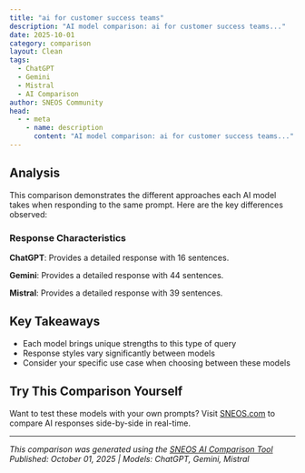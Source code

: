 ```yaml
---
title: "ai for customer success teams"
description: "AI model comparison: ai for customer success teams..."
date: 2025-10-01
category: comparison
layout: Clean
tags:
  - ChatGPT
  - Gemini
  - Mistral
  - AI Comparison
author: SNEOS Community
head:
  - - meta
    - name: description
      content: "AI model comparison: ai for customer success teams..."
---
```


<ChatComparison
  title="ai for customer success teams"
  prompt="ai for customer success teams"
  :responses='{"ChatGPT": "AI can significantly enhance the effectiveness and efficiency of customer success teams by automating routine tasks, providing data-driven insights, and improving customer interactions. Here are several ways AI is used in customer success:\n\n1. **Customer Health Scoring** \n AI analyzes usage patterns, support tickets, and customer feedback to generate dynamic health scores, helping teams identify at-risk customers early and prioritize outreach efforts.\n\n2. **Churn Prediction** \n Machine learning models can predict the likelihood of a customer churning by examining behavior trends and engagement metrics, enabling proactive retention strategies.\n\n3. **Personalized Customer Engagement** \n AI-driven recommendations and communications tailor messages to individual customer needs, improving satisfaction and upsell opportunities.\n\n4. **Automated Support** \n AI chatbots and virtual assistants handle common inquiries, freeing customer success managers to focus on complex issues and strategic relationship building.\n\n5. **Sentiment Analysis** \n Natural Language Processing (NLP) tools analyze customer interactions (emails, calls, chats) to gauge sentiment and mood, alerting teams to potential problems or opportunities.\n\n6. **Workflow Automation** \n AI automates routine tasks such as follow-up emails, scheduling meetings, and data entry, improving productivity and reducing human error.\n\n7. **Knowledge Management** \n AI helps organize and present relevant knowledge base articles or resources to both customers and internal teams quickly during interactions.\n\n**Popular AI Tools for Customer Success:**\n- Gainsight PX \n- Totango \n- ChurnZero \n- Intercom \n- Zendesk AI \n- Salesforce Einstein \n\nIf you want, I can provide more detailed recommendations or help you develop an AI strategy tailored to your customer success team\u2019s needs.", "Gemini": "AI is revolutionizing customer success teams, offering a wide range of tools to improve efficiency, personalize interactions, and ultimately boost customer retention and growth. Here\u0027s a breakdown of how AI is being used in customer success:\n\n**Key Areas Where AI Benefits Customer Success Teams:**\n\n* **Customer Segmentation and Prioritization:**\n * **AI-Powered Analytics:** Analyzes vast datasets (usage data, survey responses, support tickets, etc.) to identify customer segments with similar behaviors and needs.\n * **Churn Prediction:** Predicts which customers are most likely to churn based on various factors, allowing teams to proactively intervene.\n * **Health Scoring:** Automatically assigns health scores to customers based on usage patterns, engagement levels, and other relevant metrics, flagging accounts that need attention.\n * **Benefits:** Enables targeted outreach, customized onboarding, and proactive support, focusing resources on high-risk or high-potential customers.\n\n* **Personalized Customer Engagement:**\n * **AI-Driven Recommendations:** Recommends relevant product features, content, or training based on a customer\u0027s specific use case and goals.\n * **Personalized Communication:** Tailors communication (emails, in-app messages) based on customer data and preferences, improving engagement and response rates.\n * **Chatbots and Virtual Assistants:** Provides instant support and answers to common questions, freeing up customer success managers (CSMs) for more complex issues.\n * **Benefits:** Increases customer satisfaction, adoption rates, and perceived value by delivering tailored experiences.\n\n* **Proactive Support and Issue Resolution:**\n * **Sentiment Analysis:** Analyzes customer feedback (emails, reviews, social media) to identify negative sentiment and potential issues early on.\n * **Anomaly Detection:** Detects unusual patterns in customer usage or behavior that might indicate a problem, such as a sudden drop in activity or a failed integration.\n * **Knowledge Base Optimization:** Identifies gaps in knowledge base content and suggests improvements based on customer inquiries and support tickets.\n * **Benefits:** Prevents small issues from escalating into major problems, reducing churn and improving customer satisfaction.\n\n* **Automation and Efficiency:**\n * **Automated Onboarding:** Automates the onboarding process with personalized guides, tutorials, and checklists, helping new customers get up to speed quickly.\n * **Automated Task Management:** Automates routine tasks such as sending reminders, scheduling meetings, and updating customer records.\n * **Automated Reporting:** Generates reports on key customer success metrics, providing insights into team performance and customer health.\n * **Benefits:** Frees up CSMs to focus on building relationships, strategic planning, and high-impact activities.\n\n* **Customer Feedback Analysis and Insights:**\n * **Natural Language Processing (NLP):** Analyzes open-ended survey responses, customer reviews, and support tickets to identify key themes, sentiment, and areas for improvement.\n * **Predictive Analytics:** Predicts customer satisfaction and loyalty based on past behavior and feedback.\n * **Benefits:** Provides valuable insights into customer needs and preferences, enabling product development and service improvements.\n\n**Examples of AI-Powered Tools for Customer Success:**\n\n* **Gainsight:** Offers AI-powered health scoring, churn prediction, and automation capabilities.\n* **Totango:** Provides AI-driven insights into customer behavior and recommends proactive interventions.\n* **Catalyst:** Offers a customer success platform with AI features for personalized onboarding and risk management.\n* **ChurnZero:** Focuses on churn prediction and prevention with AI-powered analytics and automation.\n* **Salesforce Service Cloud Einstein:** Incorporates AI into Salesforce\u0027s service platform for case routing, knowledge base recommendations, and predictive analytics.\n* **Intercom:** Uses AI-powered chatbots and personalized messaging to engage with customers and provide support.\n\n**Implementation Considerations:**\n\n* **Data Quality:** AI relies on data, so ensuring data accuracy, completeness, and consistency is crucial.\n* **Integration:** Integrating AI tools with existing CRM, marketing automation, and support systems is essential.\n* **Training and Adoption:** Providing adequate training to CSMs on how to use AI tools effectively is critical for successful implementation.\n* **Ethical Considerations:** Being transparent about the use of AI and ensuring fairness and privacy are paramount. Avoid biased algorithms that could discriminate against certain customer segments.\n* **Focus on Augmentation, Not Replacement:** AI should augment CSMs\u0027 capabilities, not replace them entirely. Human interaction and empathy are still essential for building strong customer relationships.\n\n**Challenges:**\n\n* **Initial Investment:** Implementing AI solutions can require significant upfront investment in software, hardware, and training.\n* **Complexity:** AI algorithms can be complex, making it difficult to understand how they work and interpret their results.\n* **Bias:** AI algorithms can be biased if they are trained on biased data, leading to unfair or inaccurate predictions.\n* **Resistance to Change:** CSMs may be resistant to adopting new AI tools, especially if they are perceived as a threat to their jobs.\n\n**The Future of AI in Customer Success:**\n\n* **More sophisticated AI models:** Advancements in machine learning will lead to more accurate predictions and more personalized experiences.\n* **Integration with emerging technologies:** AI will be integrated with other emerging technologies such as augmented reality (AR) and virtual reality (VR) to create immersive customer experiences.\n* **Emphasis on proactive and preventative measures:** AI will be used to identify and address potential customer issues before they arise, further reducing churn and improving satisfaction.\n* **Hyper-personalization:** AI will enable customer success teams to deliver truly personalized experiences at scale, tailoring interactions to each customer\u0027s individual needs and preferences.\n\nIn conclusion, AI offers tremendous potential for customer success teams to improve efficiency, personalize interactions, and ultimately drive customer retention and growth. By carefully considering the implementation challenges and focusing on augmentation rather than replacement, companies can leverage AI to build stronger customer relationships and achieve sustainable success.\n", "Mistral": "AI can significantly enhance the capabilities of customer success teams, helping them to proactively manage customer relationships, identify potential issues, and drive customer satisfaction and retention. Here are some ways AI can be leveraged:\n\n### 1. **Predictive Analytics**\n - **Churn Prediction:** AI models can analyze customer data to predict which customers are at risk of churning. This allows customer success teams to intervene early and take corrective actions.\n - **Upsell/Cross-sell Opportunities:** AI can identify customers who are likely to be interested in additional products or services, helping to increase revenue.\n\n### 2. **Customer Segmentation**\n - **Personalized Engagement:** AI can segment customers based on behavior, preferences, and needs, enabling more personalized and effective communication strategies.\n - **Targeted Campaigns:** Segmentation helps in creating targeted marketing campaigns that are more likely to resonate with specific customer groups.\n\n### 3. **Automated Customer Support**\n - **Chatbots and Virtual Assistants:** AI-powered chatbots can handle routine customer inquiries, freeing up customer success teams to focus on more complex issues.\n - **24/7 Availability:** Automated support systems can provide assistance around the clock, ensuring customers get help whenever they need it.\n\n### 4. **Sentiment Analysis**\n - **Customer Feedback:** AI can analyze customer feedback from various sources (e.g., surveys, social media, support tickets) to gauge sentiment and identify areas for improvement.\n - **Real-time Monitoring:** Continuous monitoring of customer sentiment can help in addressing issues promptly and maintaining high levels of customer satisfaction.\n\n### 5. **Customer Health Scoring**\n - **Comprehensive Health Scores:** AI can aggregate data from multiple sources to create a comprehensive health score for each customer, indicating their overall satisfaction and likelihood of renewal.\n - **Actionable Insights:** Health scores can guide customer success teams in prioritizing their efforts and taking proactive measures to improve customer health.\n\n### 6. **Product Usage Analytics**\n - **Usage Patterns:** AI can analyze product usage data to understand how customers are interacting with the product, identifying areas where they might need additional support or training.\n - **Feature Adoption:** Insights into feature adoption can help in tailoring onboarding and training programs to ensure customers are getting the most out of the product.\n\n### 7. **Natural Language Processing (NLP)**\n - **Email and Message Analysis:** NLP can analyze customer emails and messages to understand their needs and concerns, helping customer success teams to respond more effectively.\n - **Automated Reporting:** NLP can generate automated reports and summaries of customer interactions, saving time and ensuring consistency.\n\n### 8. **Customer Journey Mapping**\n - **Journey Optimization:** AI can map out the customer journey and identify points where customers are likely to encounter issues or drop off, allowing for optimization of the journey.\n - **Touchpoint Analysis:** Understanding key touchpoints can help in improving customer experience at each stage of the journey.\n\n### 9. **Performance Metrics and KPIs**\n - **Real-time Dashboards:** AI can provide real-time dashboards with key performance indicators (KPIs) and metrics, helping customer success teams to track their performance and make data-driven decisions.\n - **Benchmarking:** Comparing performance against industry benchmarks can help in setting realistic goals and identifying areas for improvement.\n\n### 10. **Training and Development**\n - **Skill Gap Analysis:** AI can analyze performance data to identify skill gaps within the customer success team and recommend training programs to address these gaps.\n - **Continuous Learning:** AI-powered learning platforms can provide personalized training content and continuous learning opportunities for team members.\n\n### Implementation Considerations\n- **Data Quality:** Ensure that the data used for AI models is accurate, complete, and up-to-date.\n- **Ethical AI:** Implement AI solutions ethically, ensuring transparency, fairness, and privacy.\n- **Integration:** Seamlessly integrate AI tools with existing CRM and customer success platforms.\n- **Training:** Provide adequate training for customer success teams to effectively use AI tools and interpret AI-generated insights.\n\nBy leveraging AI, customer success teams can become more proactive, efficient, and effective in managing customer relationships, ultimately driving higher customer satisfaction and retention."}' 
  published-date="16:46"
/>

## Analysis

This comparison demonstrates the different approaches each AI model takes when responding to the same prompt. Here are the key differences observed:

### Response Characteristics

**ChatGPT**: Provides a detailed response with 16 sentences. 

**Gemini**: Provides a detailed response with 44 sentences. 

**Mistral**: Provides a detailed response with 39 sentences. 

## Key Takeaways

- Each model brings unique strengths to this type of query
- Response styles vary significantly between models
- Consider your specific use case when choosing between these models

## Try This Comparison Yourself

Want to test these models with your own prompts? Visit [SNEOS.com](https://sneos.com) to compare AI responses side-by-side in real-time.

---

*This comparison was generated using the [SNEOS AI Comparison Tool](https://sneos.com)*
*Published: October 01, 2025 | Models: ChatGPT, Gemini, Mistral*
